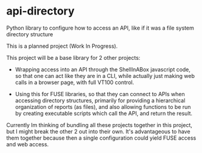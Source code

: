 # api-directory
Python library to configure how to access an API, like if it was a file system directory structure

This is a planned project (Work In Progress).

This project will be a base library for 2 other projects:

- Wrapping access into an API through the ShellInABox javascript code, so that one can act like they are in a CLI, while actually just making web calls in a browser page, with full VT100 control.

- Using this for FUSE libraries, so that they can connect to APIs when accessing directory structures, primarily for providing a hierarchical organization of reports (as files), and also allowing functions to be run by creating executable scripts which call the API, and return the result.

Currently Im thinking of bundling all these projects together in this project, but I might break the other 2 out into their own.  It's advantageous to have them together because then a single configuration could yield FUSE access and web access.
